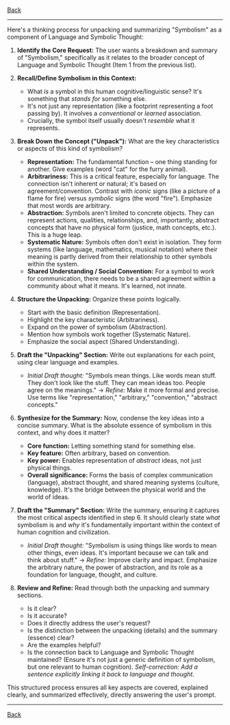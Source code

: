 [Back](README.md)

---

Here's a thinking process for unpacking and summarizing "Symbolism" as a component of Language and Symbolic Thought:

1.  **Identify the Core Request:** The user wants a breakdown and summary of "Symbolism," specifically as it relates to the broader concept of Language and Symbolic Thought (Item 1 from the previous list).

2.  **Recall/Define Symbolism in this Context:**
    *   What *is* a symbol in this human cognitive/linguistic sense? It's something that *stands for* something else.
    *   It's not just any representation (like a footprint representing a foot passing by). It involves a *conventional* or *learned* association.
    *   Crucially, the symbol itself usually doesn't *resemble* what it represents.

3.  **Break Down the Concept ("Unpack"):** What are the key characteristics or aspects of this kind of symbolism?
    *   **Representation:** The fundamental function – one thing standing for another. Give examples (word "cat" for the furry animal).
    *   **Arbitrariness:** This is a critical feature, especially for language. The connection isn't inherent or natural; it's based on agreement/convention. Contrast with *iconic* signs (like a picture of a flame for fire) versus *symbolic* signs (the word "fire"). Emphasize that most words are arbitrary.
    *   **Abstraction:** Symbols aren't limited to concrete objects. They can represent actions, qualities, relationships, and, importantly, abstract concepts that have no physical form (justice, math concepts, etc.). This is a huge leap.
    *   **Systematic Nature:** Symbols often don't exist in isolation. They form systems (like language, mathematics, musical notation) where their meaning is partly derived from their relationship to other symbols within the system.
    *   **Shared Understanding / Social Convention:** For a symbol to *work* for communication, there needs to be a shared agreement within a community about what it means. It's learned, not innate.

4.  **Structure the Unpacking:** Organize these points logically.
    *   Start with the basic definition (Representation).
    *   Highlight the key characteristic (Arbitrariness).
    *   Expand on the power of symbolism (Abstraction).
    *   Mention how symbols work together (Systematic Nature).
    *   Emphasize the social aspect (Shared Understanding).

5.  **Draft the "Unpacking" Section:** Write out explanations for each point, using clear language and examples.

    *   *Initial Draft thought:* "Symbols mean things. Like words mean stuff. They don't look like the stuff. They can mean ideas too. People agree on the meanings." -> *Refine:* Make it more formal and precise. Use terms like "representation," "arbitrary," "convention," "abstract concepts."

6.  **Synthesize for the Summary:** Now, condense the key ideas into a concise summary. What is the absolute essence of symbolism in this context, and why does it matter?
    *   **Core function:** Letting something stand for something else.
    *   **Key feature:** Often arbitrary, based on convention.
    *   **Key power:** Enables representation of *abstract* ideas, not just physical things.
    *   **Overall significance:** Forms the basis of complex communication (language), abstract thought, and shared meaning systems (culture, knowledge). It's the bridge between the physical world and the world of ideas.

7.  **Draft the "Summary" Section:** Write the summary, ensuring it captures the most critical aspects identified in step 6. It should clearly state *what* symbolism is and *why* it's fundamentally important within the context of human cognition and civilization.

    *   *Initial Draft thought:* "Symbolism is using things like words to mean other things, even ideas. It's important because we can talk and think about stuff." -> *Refine:* Improve clarity and impact. Emphasize the arbitrary nature, the power of abstraction, and its role as a foundation for language, thought, and culture.

8.  **Review and Refine:** Read through both the unpacking and summary sections.
    *   Is it clear?
    *   Is it accurate?
    *   Does it directly address the user's request?
    *   Is the distinction between the unpacking (details) and the summary (essence) clear?
    *   Are the examples helpful?
    *   Is the connection back to Language and Symbolic Thought maintained? (Ensure it's not just a generic definition of symbolism, but one relevant to human cognition). *Self-correction: Add a sentence explicitly linking it back to language and thought.*

This structured process ensures all key aspects are covered, explained clearly, and summarized effectively, directly answering the user's prompt.

---

[Back](README.md)
